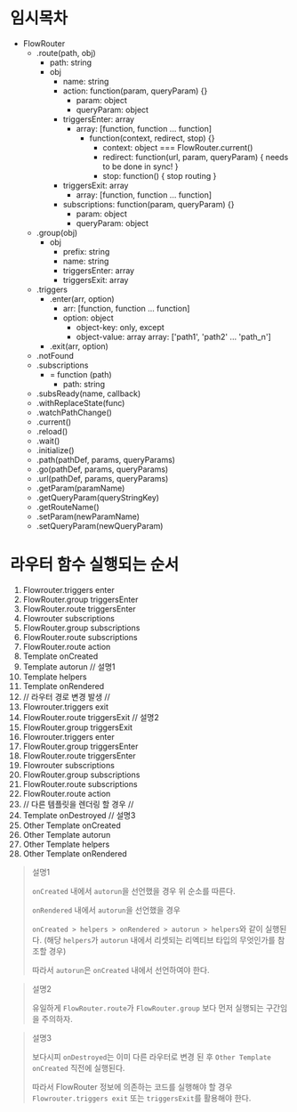# 임시목차

- FlowRouter
  - .route(path, obj)
    - path: string
    - obj
      - name: string
      - action: function(param, queryParam) {}
        - param: object
        - queryParam: object
      - triggersEnter: array
        - array: [function, function ... function]
          - function(context, redirect, stop) {}
            - context: object === FlowRouter.current()
            - redirect: function(url, param, queryParam) { needs to be done in sync! }
            - stop: function() { stop routing }
      - triggersExit: array
        - array: [function, function ... function]
      - subscriptions: function(param, queryParam) {}
        - param: object
        - queryParam: object
  - .group(obj)
    - obj
      - prefix: string
      - name: string
      - triggersEnter: array
      - triggersExit: array
  - .triggers
    - .enter(arr, option)
      - arr: [function, function ... function]
      - option: object
        - object-key: only, except
        - object-value: array
          array: ['path1', 'path2' ... 'path_n']
    - .exit(arr, option)
  - .notFound
  - .subscriptions
    - = function (path)
      - path: string
  - .subsReady(name, callback)
  - .withReplaceState(func)
  - .watchPathChange()
  - .current()
  - .reload()
  - .wait()
  - .initialize()
  - .path(pathDef, params, queryParams)
  - .go(pathDef, params, queryParams)
  - .url(pathDef, params, queryParams)
  - .getParam(paramName)
  - .getQueryParam(queryStringKey)
  - .getRouteName()
  - .setParam(newParamName)
  - .setQueryParam(newQueryParam)

# 라우터 함수 실행되는 순서

1. Flowrouter.triggers enter
1. FlowRouter.group triggersEnter
1. FlowRouter.route triggersEnter
1. Flowrouter subscriptions
1. FlowRouter.group subscriptions
1. FlowRouter.route subscriptions
1. FlowRouter.route action
1. Template onCreated
1. Template autorun // 설명1
1. Template helpers
1. Template onRendered
1. // 라우터 경로 변경 발생 //
1. Flowrouter.triggers exit
1. FlowRouter.route triggersExit // 설명2
1. FlowRouter.group triggersExit
1. Flowrouter.triggers enter
1. FlowRouter.group triggersEnter
1. FlowRouter.route triggersEnter
1. Flowrouter subscriptions
1. FlowRouter.group subscriptions
1. FlowRouter.route subscriptions
1. FlowRouter.route action
1. // 다른 템플릿을 렌더링 할 경우 //
1. Template onDestroyed // 설명3
1. Other Template onCreated
1. Other Template autorun
1. Other Template helpers
1. Other Template onRendered

> 설명1
>
> `onCreated` 내에서 `autorun`을 선언했을 경우 위 순소를 따른다.
>
> `onRendered` 내에서 `autorun`을 선언했을 경우
>
> `onCreated > helpers > onRendered > autorun > helpers`와 같이 실행된다. (해당 `helpers`가 `autorun` 내에서 리셋되는 리엑티브 타입의 무엇인가를 참조할 경우)
>
> 따라서 `autorun`은 `onCreated` 내에서 선언하여야 한다.

> 설명2
>
> 유일하게 `FlowRouter.route`가 `FlowRouter.group` 보다 먼저 실행되는 구간임을 주의하자.

> 설명3
>
> 보다시피 `onDestroyed`는 이미 다른 라우터로 변경 된 후 `Other Template onCreated` 직전에 실행된다.
>
> 따라서 FlowRouter 정보에 의존하는 코드를 실행해야 할 경우 `Flowrouter.triggers exit` 또는 `triggersExit`를 활용해야 한다.